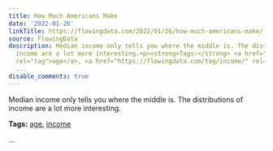 ```yaml
---
title: How Much Americans Make
date: '2022-01-26'
linkTitle: https://flowingdata.com/2022/01/26/how-much-americans-make/
source: FlowingData
description: Median income only tells you where the middle is. The distributions of
  income are a lot more interesting.<p><strong>Tags:</strong> <a href="https://flowingdata.com/tag/age/"
  rel="tag">age</a>, <a href="https://flowingdata.com/tag/income/" rel="tag">income</a></p>
  ...
disable_comments: true
---
```

Median income only tells you where the middle is. The distributions of income are a lot more interesting.<p><strong>Tags:</strong> <a href="https://flowingdata.com/tag/age/" rel="tag">age</a>, <a href="https://flowingdata.com/tag/income/" rel="tag">income</a></p> ...